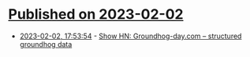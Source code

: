 # [Published on 2023-02-02](index.md)

* [2023-02-02, 17:53:54](https://news.ycombinator.com/item?id=34630409) - [Show HN: Groundhog-day.com – structured groundhog data](https://groundhog-day.com)
